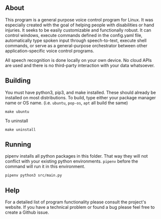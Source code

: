 ## About
This program is a general purpose voice control program for Linux. It was especially created with the goal of helping people with disabilities or hand injuries.  It seeks to be easily customizable  and functionally robust. It can control  windows, execute commands defined in the config.yaml  file,  automatically type spoken input through speech-to-text, execute shell commands,  or serve as a general-purpose orchestrator between other application-specific voice control programs.

All speech recognition is done locally on your own device. No cloud APIs are used and there is no third-party interaction with your data whatsoever.
## Building
You must have python3, pip3, and make installed. These should already be installed on most distributions. 
To build, type either your package manager name or OS name. (i.e. `ubuntu`, `pop-os`, `apt` all build the same)
```
make ubuntu 
```
To uninstall
```
make uninstall
```

## Running
pipenv installs all python packages in this folder. That way they will not conflict with your existing python environments. `pipenv` before the command will run it in this environment.
```
pipenv python3 src/main.py
```
## Help
For a detailed list of program functionality please consult the project's website. If you have a technical problem or found a bug please feel free to create a Github issue.